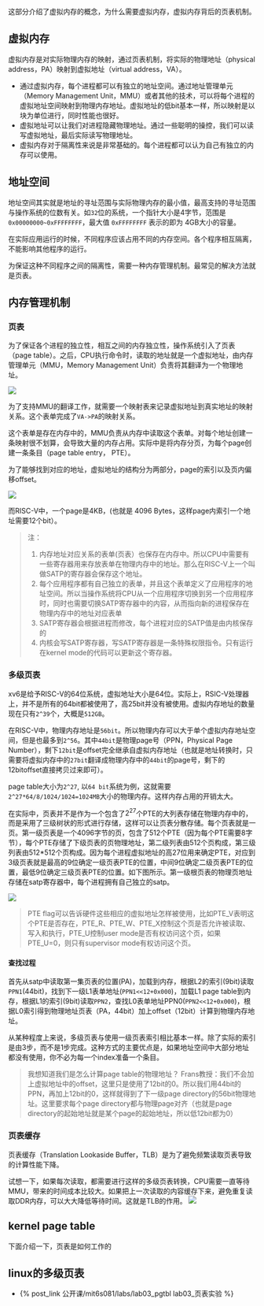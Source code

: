 

这部分介绍了虚拟内存的概念，为什么需要虚拟内存，虚拟内存背后的页表机制。

## 虚拟内存
虚拟内存是对实际物理内存的映射，通过页表机制，将实际的物理地址（physical address，PA）映射到虚拟地址（virtual address，VA）。

- 通过虚拟内存，每个进程都可以有独立的地址空间。通过地址管理单元（Memory Management Unit，MMU）或者其他的技术，可以将每个进程的虚拟地址空间映射到物理内存地址。虚拟地址的低bit基本一样，所以映射是以块为单位进行，同时性能也很好。
- 虚拟地址可以让我们对进程隐藏物理地址。通过一些聪明的操控，我们可以读写虚拟地址，最后实际读写物理地址。
- 虚拟内存对于隔离性来说是非常基础的。每个进程都可以认为自己有独立的内存可以使用。

## 地址空间
地址空间其实就是地址的寻址范围与实际物理内存的最小值，最高支持的寻址范围与操作系统的位数有关。如`32`位的系统，一个指针大小是4字节，范围是` 0x00000000~0xFFFFFFFF`，最大值 `0xFFFFFFFF` 表示的即为 4GB大小的容量。

在实际应用运行的时候，不同程序应该占用不同的内存空间。各个程序相互隔离，不能影响其他程序的运行。

为保证这种不同程序之间的隔离性，需要一种内存管理机制。最常见的解决方法就是页表。

## 内存管理机制
### 页表
为了保证各个进程的独立性，相互之间的内存独立性，操作系统引入了页表（page table）。之后，CPU执行命令时，读取的地址就是一个虚拟地址，由内存管理单元（MMU，Memory Management Unit）负责将其翻译为一个物理地址。

![](mmu.png)

为了支持MMU的翻译工作，就需要一个映射表来记录虚拟地址到真实地址的映射关系。这个表单完成了`VA->PA`的映射关系。

这个表单是存在内存中的，MMU负责从内存中读取这个表单。对每个地址创建一条映射很不划算，会导致大量的内存占用。实际中是将内存分页，为每个page创建一条条目（page table entry， PTE）。

为了能够找到对应的地址，虚拟地址的结构分为两部分，page的索引以及页内偏移offset。

![](va2pa.png?50)

而RISC-V中，一个page是4KB，(也就是 4096 Bytes，这样page内索引一个地址需要12个bit）。

> 注：
> 1. 内存地址对应关系的表单(页表）也保存在内存中。所以CPU中需要有一些寄存器用来存放表单在物理内存中的地址。那么在RISC-V上一个叫做SATP的寄存器会保存这个地址。
> 2. 每个应用程序都有自己独立的表单，并且这个表单定义了应用程序的地址空间。所以当操作系统将CPU从一个应用程序切换到另一个应用程序时，同时也需要切换SATP寄存器中的内容，从而指向新的进程保存在物理内存中的地址对应表单
> 3. SATP寄存器会根据进程而修改，每个进程对应的SATP值是由内核保存的
> 4. 内核会写SATP寄存器，写SATP寄存器是一条特殊权限指令。只有运行在kernel mode的代码可以更新这个寄存器。

### 多级页表

xv6是给予RISC-V的64位系统，虚拟地址大小是64位。实际上，RSIC-V处理器上，并不是所有的64bit都被使用了，高25bit并没有被使用。虚拟内存地址的数量现在只有`2^39`个，大概是`512GB`。

在RISC-V中，物理内存地址是`56bit`。所以物理内存可以大于单个虚拟内存地址空间，但是也最多到`2^56`。其中`44bit`是物理page号（PPN，Physical Page Number），剩下`12bit`是offset完全继承自虚拟内存地址（也就是地址转换时，只需要将虚拟内存中的`27bit`翻译成物理内存中的`44bit`的page号，剩下的12bitoffset直接拷贝过来即可）。

page table大小为`2^27`, 以`64 bit`系统为例，这就需要 `2^27*64/8/1024/1024=1024MB`大小的物理内存。这样内存占用的开销太大。

在实际中，页表并不是作为一个包含了$2^{27}$个PTE的大列表存储在物理内存中的，而是采用了三级树状的形式进行存储，这样可以让页表分散存储。每个页表就是一页。第一级页表是一个4096字节的页，包含了512个PTE（因为每个PTE需要8字节），每个PTE存储了下级页表的页物理地址，第二级列表由512个页构成，第三级列表由512*512个页构成。因为每个进程虚拟地址的高27位用来确定PTE，对应到3级页表就是最高的9位确定一级页表PTE的位置，中间9位确定二级页表PTE的位置，最低9位确定三级页表PTE的位置。如下图所示。第一级根页表的物理页地址存储在satp寄存器中，每个进程拥有自己独立的satp。

![](multi-pages.png?50)

> PTE flag可以告诉硬件这些相应的虚拟地址怎样被使用，比如PTE_V表明这个PTE是否存在，PTE_R、PTE_W、PTE_X控制这个页是否允许被读取、写入和执行，PTE_U控制user mode是否有权访问这个页，如果PTE_U=0，则只有supervisor mode有权访问这个页。


#### 查找过程

首先从satp中读取第一集页表的位置(PA)，加载到内存，根据L2的索引(9bit)读取`PPN1`(44bit)，找到下一级L1表单地址(`PPN1<<12+0x000`)，加载L1 page table到内存，根据L1的索引(9bit)读取`PPN2`，查找L0表单地址PPN0(`PPN2<<12+0x000`)，根据L0索引得到物理地址页表（PA，44bit）加上offset（12bit）计算到物理内存地址。

从某种程度上来说，多级页表与使用一级页表索引相比基本一样。除了实际的索引是由3步，而不是1步完成。这种方式的主要优点是，如果地址空间中大部分地址都没有使用，你不必为每一个index准备一个条目。


> 我想知道我们是怎么计算page table的物理地址？
Frans教授：我们不会加上虚拟地址中的offset，这里只是使用了12bit的0。所以我们用44bit的PPN，再加上12bit的0，这样就得到了下一级page directory的56bit物理地址。这里要求每个page directory都与物理page对齐（也就是page directory的起始地址就是某个page的起始地址，所以低12bit都为0）

### 页表缓存
 页表缓存（Translation Lookaside Buffer，TLB）是为了避免频繁读取页表导致的计算性能下降。
 
 试想一下，如果每次读取，都需要进行这样的多级页表转换，CPU需要一直等待MMU，带来的时间成本比较大。如果把上一次读取的内容缓存下来，避免重复读取DDR内存，可以大大降低等待时间。这就是TLB的作用。
![](tlb.png?70)


## kernel page table

下面介绍一下，页表是如何工作的


## linux的多级页表


- {% post_link 公开课/mit6s081/labs/lab03_pgtbl lab03_页表实验 %}

